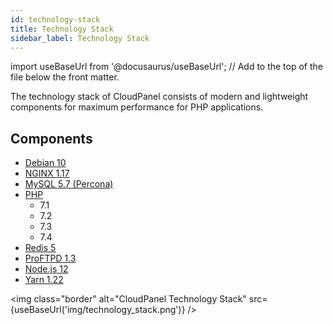 ```yaml
---
id: technology-stack
title: Technology Stack
sidebar_label: Technology Stack
---
```


import useBaseUrl from '@docusaurus/useBaseUrl'; // Add to the top of the file below the front matter.

The technology stack of CloudPanel consists of modern and lightweight components for maximum performance for PHP applications.

## Components

- [Debian 10](https://wiki.debian.org/DebianBuster)
- [NGINX 1.17](https://nginx.org)
- [MySQL 5.7 (Percona)](https://www.percona.com/software/mysql-database/percona-server)
- [PHP](https://www.php.net)
  - 7.1
  - 7.2
  - 7.3
  - 7.4
- [Redis 5](https://redis.io)
- [ProFTPD 1.3](http://www.proftpd.org)
- [Node.js 12](https://nodejs.org)
- [Yarn 1.22](https://yarnpkg.com)

<img class="border" alt="CloudPanel Technology Stack" src={useBaseUrl('img/technology_stack.png')} />